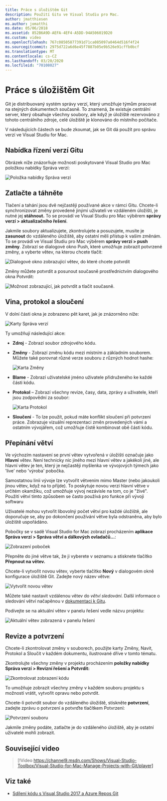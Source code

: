 ```yaml
---
title: Práce s úložištěm Git
description: Použití Gitu ve Visual Studiu pro Mac.
author: jmatthiesen
ms.author: jomatthi
ms.date: 05/06/2018
ms.assetid: 852B6A9D-AEFA-4EF4-A5DD-94A506019D20
ms.custom: video
ms.openlocfilehash: 767c08505877391d71ca085097a0464d516f4f24
ms.sourcegitcommit: 2975d722a6d6e45f7887b05e9b526e91cffb0bcf
ms.translationtype: MT
ms.contentlocale: cs-CZ
ms.lasthandoff: 03/20/2020
ms.locfileid: "70108027"
---
```

# <a name="working-with-git"></a>Práce s úložištěm Git

Git je distribuovaný systém správy verzí, který umožňuje týmům pracovat na stejných dokumentech současně. To znamená, že existuje centrální server, který obsahuje všechny soubory, ale když je úložiště rezervováno z tohoto centrálního zdroje, celé úložiště je klonováno do místního počítače.

V následujících částech se bude zkoumat, jak se Git dá použít pro správu verzí ve Visual Studiu for Mac.

## <a name="git-version-control-menu"></a>Nabídka řízení verzí Gitu

Obrázek níže znázorňuje možnosti poskytované Visual Studio pro Mac položkou nabídky Správa verzí:

![Položka nabídky Správa verzí](media/version-control-gitVersionControlMenu.png)

## <a name="push-and-pull"></a>Zatlačte a táhněte

Tlačení a tahání jsou dvě nejčastěji používané akce v rámci Gitu. Chcete-li synchronizovat změny provedené jinými uživateli ve vzdáleném úložišti, je nutné jej **stáhnout.** To se provádí ve Visual Studiu pro Mac výběrem **správy verzí > aktualizačního řešení**.

Jakmile soubory aktualizujete, zkontrolujete a posuzujete, musíte je **zasunout** do vzdáleného úložiště, aby ostatní měli přístup k vašim změnám. To se provádí ve Visual Studiu pro Mac výběrem **správy verzí > push změny**. Zobrazí se dialogové okno Push, které umožňuje zobrazit potvrzené změny, a vyberte větev, na kterou chcete tlačit:

![Dialogové okno zobrazující větev, do které chcete potvrdit](media/version-control-gitPush.png)

Změny můžete potvrdit a posunout současně prostřednictvím dialogového okna Potvrdit:

![Možnost zobrazující, jak potvrdit a tlačit současně.](media/version-control-commitPush.png)

## <a name="blame-log-and-merge"></a>Vina, protokol a sloučení

V dolní části okna je zobrazeno pět karet, jak je znázorněno níže:

![Karty Správa verzí](media/version-control-gitTabs.png)

Ty umožňují následující akce:

* **Zdroj** - Zobrazí soubor zdrojového kódu.
* **Změny** - Zobrazí změnu kódu mezi místním a základním souborem. Můžete také porovnat různé verze souboru z různých hodnot hashe:

    ![Karta Změny](media/version-control-gitChange.png)

* **Blame** - Zobrazí uživatelské jméno uživatele přidruženého ke každé části kódu.
* **Protokol** – Zobrazí všechny revize, časy, data, zprávy a uživatele, kteří jsou zodpovědní za soubor:

    ![Karta Protokol](media/version-control-gitLog.png)

* **Sloučení** - To lze použít, pokud máte konflikt sloučení při potvrzení práce. Zobrazuje vizuální reprezentaci změn provedených vámi a ostatním vývojářem, což umožňuje čistě kombinovat obě části kódu.

## <a name="switching-branches"></a>Přepínání větví

Ve výchozím nastavení se první větev vytvořená v úložišti označuje jako **Hlavní** větev. Není technicky nic jiného mezi hlavní větev a jakékoli jiné, ale hlavní větev je ten, který je nejčastěji myšlenka ve vývojových týmech jako 'live' nebo 'výroba' pobočka.

Samostatnou linii vývoje lze vytvořit větvením mimo Master (nebo jakoukoli jinou větev, když na to přijde). To poskytuje novou verzi hlavní větve v určitém okamžiku, což umožňuje vývoj nezávisle na tom, co je "živé". Použití větví tímto způsobem se často používá pro funkce při vývoji softwaru

Uživatelé mohou vytvořit libovolný počet větví pro každé úložiště, ale doporučuje se, aby po dokončení používání větve byla odstraněna, aby bylo úložiště uspořádáno.

Pobočky se v sadě Visual Studio for Mac zobrazí procházením **aplikace Správa verzí > Správa větví a dálkových ovladačů...**:

![Zobrazení poboček](media/version-control-gitBranch2.png)

Přepněte do jiné větve tak, že ji vyberete v seznamu a stisknete tlačítko **Přepnout na větev.**

Chcete-li vytvořit novou větev, vyberte tlačítko **Nový** v dialogovém okně konfigurace úložiště Git. Zadejte nový název větve:

![Vytvořit novou větev](media/version-control-gitBranch.png)

Můžete také nastavit vzdálenou větev do _větví sledování._ Další informace o sledování větví načapěnou v [dokumentaci k Gitu](https://git-scm.com/book/en/v2/Git-Branching-Remote-Branches#Tracking-Branches).

Podívejte se na aktuální větev v panelu řešení vedle názvu projektu:

 ![Aktuální větev zobrazená v panelu řešení](media/version-control-gitBranchName.png)

## <a name="reviewing-and-committing"></a>Revize a potvrzení

Chcete-li zkontrolovat změny v souborech, použijte karty Změny, Navit, Protokol a Sloučit v každém dokumentu, ilustrované dříve v tomto tématu.

Zkontrolujte všechny změny v projektu procházením **položky nabídky Správa verzí > Revizní řešení a Potvrdit:**

![Zkontrolovat zobrazení kódu](media/version-control-gitReviewCommit.png)

To umožňuje zobrazit všechny změny v každém souboru projektu s možností vrátit, vytvořit opravu nebo potvrdit.

Chcete-li potvrdit soubor do vzdáleného úložiště, stiskněte **potvrzení**, zadejte zprávu o potvrzení a potvrďte tlačítkem Potvrzení:

![Potvrzení souboru](media/version-control-gitCommit.png)

Jakmile změny podáte, zatlačte je do vzdáleného úložiště, aby je ostatní uživatelé mohli zobrazit.

## <a name="related-video"></a>Související video

> [!Video https://channel9.msdn.com/Shows/Visual-Studio-Toolbox/Visual-Studio-for-Mac-Manage-Projects-with-Git/player]

## <a name="see-also"></a>Viz také

* [Sdílení kódu s Visual Studio 2017 a Azure Repos Git](/azure/devops/repos/git/share-your-code-in-git-vs-2017)
